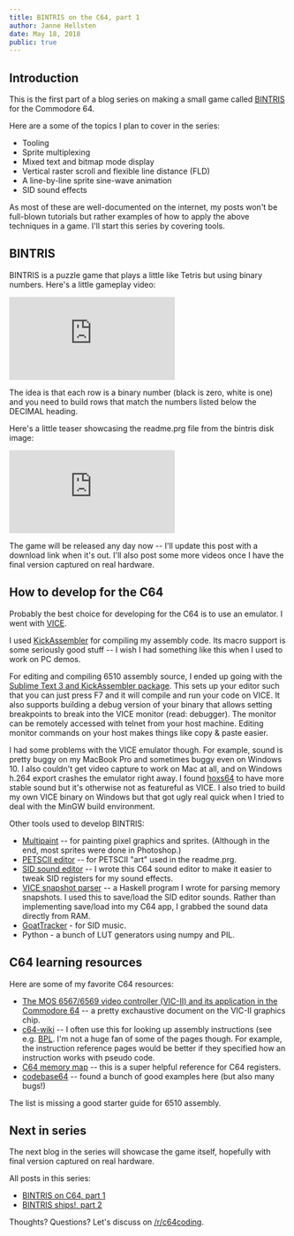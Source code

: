 ```yaml
---
title: BINTRIS on the C64, part 1
author: Janne Hellsten
date: May 18, 2018
public: true
---
```


Introduction
------------

This is the first part of a blog series on making a small game called [BINTRIS][bintris] for the Commodore 64.

Here are a some of the topics I plan to cover in the series:

* Tooling
* Sprite multiplexing
* Mixed text and bitmap mode display
* Vertical raster scroll and flexible line distance (FLD)
* A line-by-line sprite sine-wave animation
* SID sound effects

As most of these are well-documented on the internet, my posts won't be full-blown tutorials but rather examples of how to apply the above techniques in a game.  I'll start this series by covering tools.

BINTRIS
-------

BINTRIS is a puzzle game that plays a little like Tetris but using binary numbers.  Here's a little gameplay video:

<div class="youtube">
<iframe class="video" src="https://www.youtube.com/embed/RSAlFunPlYI?rel=0&amp;controls=0&amp;showinfo=0" frameborder="0" allow="autoplay; encrypted-media" allowfullscreen></iframe>
</div>

The idea is that each row is a binary number (black is zero, white is one) and you need to build rows that match the numbers listed below the DECIMAL heading.

Here's a little teaser showcasing the readme.prg file from the bintris disk image:

<div class="youtube">
<iframe class="video" src="https://www.youtube.com/embed/AYDKdRmlxFs?rel=0&amp;controls=0&amp;showinfo=0" frameborder="0" allow="autoplay; encrypted-media" allowfullscreen></iframe>
</div>

The game will be released any day now -- I'll update this post with a download link when it's out.  I'll also post some more videos once I have the final version captured on real hardware.

How to develop for the C64
--------------------------

Probably the best choice for developing for the C64 is to use an emulator.  I went with [VICE](vice).

I used [KickAssembler](kickass) for compiling my assembly code.  Its macro support is some seriously good stuff -- I wish I had something like this when I used to work on PC demos.

For editing and compiling 6510 assembly source, I ended up going with the [Sublime Text 3 and KickAssembler package](https://packagecontrol.io/packages/Kick%20Assembler%20(C64)).  This sets up your editor such that you can just press F7 and it will compile and run your code on VICE.  It also supports building a debug version of your binary that allows setting breakpoints to break into the VICE monitor (read: debugger).  The monitor can be remotely accessed with telnet from your host machine.  Editing monitor commands on your host makes things like copy & paste easier.

I had some problems with the VICE emulator though.  For example, sound is pretty buggy on my MacBook Pro and sometimes buggy even on Windows 10.  I also couldn't get video capture to work on Mac at all, and on Windows h.264 export crashes the emulator right away.  I found [hoxs64](http://www.hoxs64.net/default.aspx) to have more stable sound but it's otherwise not as featureful as VICE.  I also tried to build my own VICE binary on Windows but that got ugly real quick when I tried to deal with the MinGW build environment.

Other tools used to develop BINTRIS:

* [Multipaint](multipaint) -- for painting pixel graphics and sprites.  (Although in the end, most sprites were done in Photoshop.)
* [PETSCII editor](petscii) -- for PETSCII "art" used in the readme.prg.
* [SID sound editor](https://github.com/nurpax/c64-sid-edit) -- I wrote this C64 sound editor to make it easier to tweak SID registers for my sound effects.
* [VICE snapshot parser](https://github.com/nurpax/c64-sid-edit/blob/master/GrabSounds.hs) -- a Haskell program I wrote for parsing memory snapshots.  I used this to save/load the SID editor sounds.  Rather than implementing save/load into my C64 app, I grabbed the sound data directly from RAM.
* [GoatTracker](https://sourceforge.net/projects/goattracker2/) - for SID music.
* Python - a bunch of LUT generators using numpy and PIL.

C64 learning resources
----------------------

Here are some of my favorite C64 resources:

* [The MOS 6567/6569 video controller (VIC-II) and its application in the Commodore 64](http://www.zimmers.net/cbmpics/cbm/c64/vic-ii.txt)
 -- a pretty exchaustive document on the VIC-II graphics chip.
* [c64-wiki](https://www.c64-wiki.com/wiki/Main_Page) -- I often use this for looking up assembly instructions (see e.g. [BPL](https://www.c64-wiki.com/wiki/BPL).  I'm not a huge fan of some of the pages though.  For example, the instruction reference pages would be better if they specified how an instruction works with pseudo code.
* [C64 memory map](http://sta.c64.org/cbm64mem.html) -- this is a super helpful reference for C64 registers.
* [codebase64](http://codebase64.org/doku.php) -- found a bunch of good examples here (but also many bugs!)

The list is missing a good starter guide for 6510 assembly.

Next in series
--------------

The next blog in the series will showcase the game itself, hopefully with final version captured on real hardware.

All posts in this series:

<ul>
  <li><a href="2018-05-19-bintris-on-c64-part-1.html">BINTRIS on C64, part 1</a></li>
  <li><a href="2018-05-21-bintris-on-c64-part-2.html">BINTRIS ships!, part 2</a></li>
</ul>

<!--$snippet("includes/bintris-c64-series.html")$-->

<!--
Bug:

<blockquote class="twitter-tweet" data-lang="en"><p lang="en" dir="ltr">You can tell the release day is near when your game goes all wonky like this. <a href="https://twitter.com/hashtag/bintris?src=hash&amp;ref_src=twsrc%5Etfw">#bintris</a> <a href="https://twitter.com/hashtag/c64?src=hash&amp;ref_src=twsrc%5Etfw">#c64</a> <a href="https://t.co/Dr7orgnkSF">pic.twitter.com/Dr7orgnkSF</a></p>&mdash; Janne Hellsten (@nurpax) <a href="https://twitter.com/nurpax/status/993934121935228929?ref_src=twsrc%5Etfw">May 8, 2018</a></blockquote>
<script async src="https://platform.twitter.com/widgets.js" charset="utf-8"></script>
-->

<!--
<div class="youtube">
<iframe class="video" src="https://www.youtube.com/embed/8UjTcipfRJc?rel=0" frameborder="0" allow="autoplay; encrypted-media" allowfullscreen></iframe>
</div>
-->

Thoughts?  Questions?  Let's discuss on [/r/c64coding](https://www.reddit.com/r/c64coding).

[bintris]: http://nurpax.com/bintris
[css3stars]: https://codepen.io/keithclark/pen/ibEnk
[animated]: https://facebook.github.io/react-native/docs/animated.html
[vice]: http://vice-emu.sourceforge.net/
[kickass]: http://www.theweb.dk/KickAssembler/Main.html#frontpage
[multipaint]: http://multipaint.kameli.net/
[petscii]: http://www.kameli.net/marq/?page_id=2717
